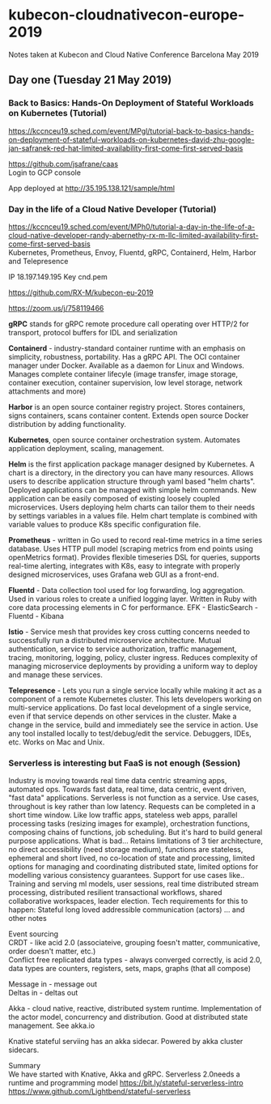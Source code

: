 # kubecon-cloudnativecon-europe-2019
Notes taken at Kubecon and Cloud Native Conference Barcelona May 2019

## Day one (Tuesday 21 May 2019)

### Back to Basics: Hands-On Deployment of Stateful Workloads on Kubernetes (Tutorial)
https://kccnceu19.sched.com/event/MPgl/tutorial-back-to-basics-hands-on-deployment-of-stateful-workloads-on-kubernetes-david-zhu-google-jan-safranek-red-hat-limited-availability-first-come-first-served-basis

https://github.com/jsafrane/caas  
Login to GCP console

App deployed at http://35.195.138.121/sample/html

### Day in the life of a Cloud Native Developer (Tutorial)
https://kccnceu19.sched.com/event/MPh0/tutorial-a-day-in-the-life-of-a-cloud-native-developer-randy-abernethy-rx-m-llc-limited-availability-first-come-first-served-basis  
Kubernetes, Prometheus, Envoy, Fluentd, gRPC, Containerd, Helm, Harbor and Telepresence

IP 18.197.149.195
Key cnd.pem

https://github.com/RX-M/kubecon-eu-2019

https://zoom.us/j/758119466

**gRPC** stands for gRPC remote procedure call operating over HTTP/2 for transport, protocol buffers for IDL and serialization

**Containerd** - industry-standard container runtime with an emphasis on simplicity, robustness, portability. Has a gRPC API. The OCI container manager under Docker.  Available as a daemon for Linux and Windows.  Manages complete container lifecyle (image transfer, image storage, container execution, container supervision, low level storage, network attachments and more)

**Harbor** is an open source container registry project.  Stores containers, signs containers, scans container content.  Extends open source Docker distribution by adding functionality.

**Kubernetes**, open source container orchestration system. Automates application deployment, scaling, management.

**Helm** is the first application package manager designed by Kubernetes.
A chart is a directory, in the directory you can have many resources.  Allows users to describe application structure through yaml based "helm charts".  Deployed applications can be managed with simple helm commands.  New application can be easily composed of existing loosely coupled microservices.  Users deploying helm charts can tailor them to their needs by settings variables in a values file. Helm chart template is combined with variable values to produce K8s specific configuration file.

**Prometheus** - written in Go used to record real-time metrics in a time series database.
Uses HTTP pull model (scraping metrics from end points using openMetrics format).  Provides flexible timeseries DSL for queries, supports real-time alerting, integrates with K8s, easy to integrate with properly designed microservices, uses Grafana web GUI as a front-end.

**Fluentd** - Data collection tool used for log forwarding, log aggregation.  Used in various roles to create a unified logging layer.  Written in Ruby with core data processing elements in C for performance.
EFK - ElasticSearch - Fluentd - Kibana

**Istio** - Service mesh that provides key cross cutting concerns needed to successfully run a distributed microservice architecture.  Mutual authentication, service to service authorization, traffic management, tracing, monitoring, logging, policy, cluster ingress.  Reduces complexity of managing microservice deployments by providing a uniform way to deploy and manage these services.

**Telepresence** - Lets you run a single service locally while making it act as a component of a remote Kubernetes cluster.  This lets developers working on multi-service applications.  Do fast local development of a single service, even if that service depends on other services in the cluster.  Make a change in the service, build and immediately see the service in action.  Use any tool installed locally to test/debug/edit the service.  Debuggers, IDEs, etc.
Works on Mac and Unix.

### Serverless is interesting but FaaS is not enough (Session)

Industry is moving towards real time data centric streaming apps, automated ops.
Towards fast data, real time, data centric, event driven, "fast data" applications.
Serverless is not function as a service.
Use cases, throughout is key rather than low latency.  Requests can be completed in a short time window.  Like low traffic apps, stateless web apps, parallel processing tasks (resizing images for example), orchestration functions, composing chains of functions, job scheduling.
But it's hard to build general purpose applications.  What is bad…
Retains limitations of 3 tier architecture, no direct accessibility (need storage medium), functions are stateless, ephemeral and short lived, no co-location of state and processing, limited options for managing and coordinating distributed state, limited options for modelling various consistency guarantees.
Support for use cases like.. Training and serving ml models, user sessions, real time distributed stream processing, distributed resilient transactional workflows, shared collaborative workspaces, leader election.
Tech requirements for this to happen: Stateful long loved addressible communication (actors) … and other notes  

Event sourcing  
CRDT - like acid 2.0 (associateive, grouping foesn't matter, communicative, order doesn't matter, etc.)  
Conflict free replicated data types - always converged correctly, is acid 2.0, data types are counters, registers, sets, maps, graphs (that all compose)  

Message in - message out  
Deltas in - deltas out  

Akka - cloud native, reactive, distributed system runtime. Implementation of the actor model, concurrency and distribution.  Good at distributed state management.  See akka.io  

Knative stateful serviing has an akka sidecar.  Powered by akka cluster sidecars.  

Summary  
We have started with Knative, Akka and gRPC.
Serverless 2.0needs a runtime and programming model
https://bit.ly/stateful-serverless-intro  
https://www.github.com/Lightbend/stateful-serverless

